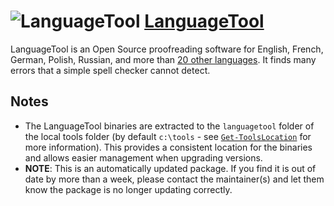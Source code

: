# ![LanguageTool](https://cdn.jsdelivr.net/gh/pauby/ChocoPackages@8df3772/icons/languagetool.png "LanguageTool Logo") [LanguageTool](https://chocolatey.org/packages/languagetool)

LanguageTool is an Open Source proofreading software for English, French, German, Polish, Russian, and more than [20 other languages](https://languagetool.org/languages/). It finds many errors that a simple spell checker cannot detect.

## Notes

* The LanguageTool binaries are extracted to the `languagetool` folder of the local tools folder (by default `c:\tools` - see [`Get-ToolsLocation`](https://docs.chocolatey.org/en-us/create/functions/get-toolslocation) for more information). This provides a consistent location for the binaries and allows easier management when upgrading versions.
* **NOTE**: This is an automatically updated package. If you find it is out of date by more than a week, please contact the maintainer(s) and let them know the package is no longer updating correctly.
